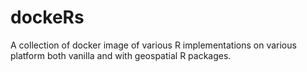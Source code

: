 # dockeRs
A collection of docker image of various R implementations on various platform both vanilla and with geospatial R packages.
